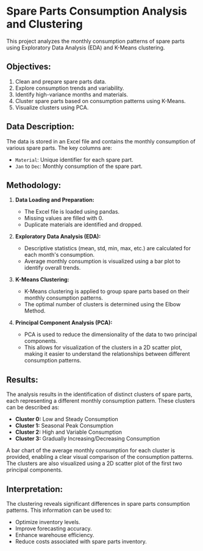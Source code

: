 # Spare Parts Consumption Analysis and Clustering

This project analyzes the monthly consumption patterns of spare parts using Exploratory Data Analysis (EDA) and K-Means clustering.

## Objectives:

1.  Clean and prepare spare parts data.
2.  Explore consumption trends and variability.
3.  Identify high-variance months and materials.
4.  Cluster spare parts based on consumption patterns using K-Means.
5.  Visualize clusters using PCA.

## Data Description:

The data is stored in an Excel file and contains the monthly consumption of various spare parts. The key columns are:

* `Material`: Unique identifier for each spare part.
* `Jan` to `Dec`: Monthly consumption of the spare part.

## Methodology:

1.  **Data Loading and Preparation:**
    * The Excel file is loaded using pandas.
    * Missing values are filled with 0.
    * Duplicate materials are identified and dropped.

2.  **Exploratory Data Analysis (EDA):**
    * Descriptive statistics (mean, std, min, max, etc.) are calculated for each month's consumption.
    * Average monthly consumption is visualized using a bar plot to identify overall trends.

3.  **K-Means Clustering:**
    * K-Means clustering is applied to group spare parts based on their monthly consumption patterns.
    * The optimal number of clusters is determined using the Elbow Method.

4.  **Principal Component Analysis (PCA):**
    * PCA is used to reduce the dimensionality of the data to two principal components.
    * This allows for visualization of the clusters in a 2D scatter plot, making it     easier to understand the relationships between different consumption patterns.

## Results:

The analysis results in the identification of distinct clusters of spare parts, each representing a different monthly consumption pattern. These clusters can be described as:

* **Cluster 0:** Low and Steady Consumption
* **Cluster 1:** Seasonal Peak Consumption
* **Cluster 2:** High and Variable Consumption
* **Cluster 3:** Gradually Increasing/Decreasing Consumption

A bar chart of the average monthly consumption for each cluster is provided, enabling a clear visual comparison of the consumption patterns.  The clusters are also visualized using a 2D scatter plot of the first two principal components.

## Interpretation:

The clustering reveals significant differences in spare parts consumption patterns.  This information can be used to:

* Optimize inventory levels.
* Improve forecasting accuracy.
* Enhance warehouse efficiency.
* Reduce costs associated with spare parts inventory.
